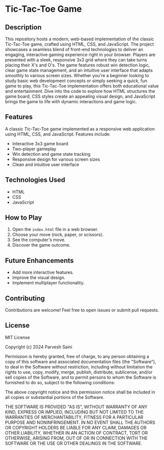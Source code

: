 # Tic-Tac-Toe Game

## Description

This repository hosts a modern, web-based implementation of the classic Tic-Tac-Toe game, crafted using HTML, CSS, and JavaScript. The project showcases a seamless blend of front-end technologies to deliver an engaging, interactive gaming experience right in your browser. Players are presented with a sleek, responsive 3x3 grid where they can take turns placing their X's and O's. The game features robust win detection logic, clear game state management, and an intuitive user interface that adapts smoothly to various screen sizes. Whether you're a beginner looking to study basic web development concepts or simply seeking a quick, fun game to play, this Tic-Tac-Toe implementation offers both educational value and entertainment. Dive into the code to explore how HTML structures the game board, CSS styles create an appealing visual design, and JavaScript brings the game to life with dynamic interactions and game logic.

## Features

A classic Tic-Tac-Toe game implemented as a responsive web application using HTML, CSS, and JavaScript. Features include:

- Interactive 3x3 game board
- Two-player gameplay
- Win detection and game state tracking
- Responsive design for various screen sizes
- Clean and intuitive user interface

## Technologies Used

- HTML
- CSS
- JavaScript

## How to Play

1. Open the `index.html` file in a web browser.
2. Choose your move (rock, paper, or scissors).
3. See the computer's move.
4. Discover the game outcome.

## Future Enhancements

- Add more interactive features.
- Improve the visual design.
- Implement multiplayer functionality.

## Contributing

Contributions are welcome! Feel free to open issues or submit pull requests.

## License

MIT License

Copyright (c) 2024 Parvesh Saini

Permission is hereby granted, free of charge, to any person obtaining a copy
of this software and associated documentation files (the "Software"), to deal
in the Software without restriction, including without limitation the rights
to use, copy, modify, merge, publish, distribute, sublicense, and/or sell
copies of the Software, and to permit persons to whom the Software is
furnished to do so, subject to the following conditions:

The above copyright notice and this permission notice shall be included in all
copies or substantial portions of the Software.

THE SOFTWARE IS PROVIDED "AS IS", WITHOUT WARRANTY OF ANY KIND, EXPRESS OR
IMPLIED, INCLUDING BUT NOT LIMITED TO THE WARRANTIES OF MERCHANTABILITY,
FITNESS FOR A PARTICULAR PURPOSE AND NONINFRINGEMENT. IN NO EVENT SHALL THE
AUTHORS OR COPYRIGHT HOLDERS BE LIABLE FOR ANY CLAIM, DAMAGES OR OTHER
LIABILITY, WHETHER IN AN ACTION OF CONTRACT, TORT OR OTHERWISE, ARISING FROM,
OUT OF OR IN CONNECTION WITH THE SOFTWARE OR THE USE OR OTHER DEALINGS IN THE
SOFTWARE.

